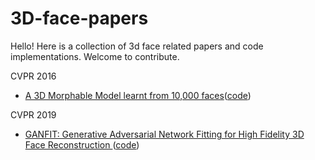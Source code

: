 # 3D-face-papers
Hello! Here is a collection of 3d face related papers and code implementations. Welcome to contribute.

CVPR 2016
* [A 3D Morphable Model learnt from 10,000 faces](http://openaccess.thecvf.com/content_cvpr_2016/papers/Booth_A_3D_Morphable_CVPR_2016_paper.pdf)([code](https://ibug.doc.ic.ac.uk/resources/lsfm/))

CVPR 2019
* [GANFIT: Generative Adversarial Network Fitting for High Fidelity 3D Face Reconstruction
](https://arxiv.org/abs/1902.05978)([code](https://github.com/barisgecer/ganfit))
